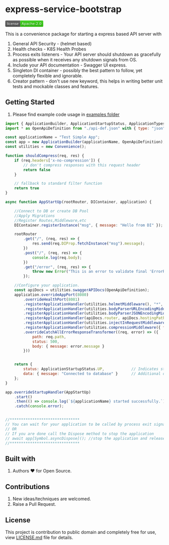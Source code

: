 # express-service-bootstrap

<svg xmlns="http://www.w3.org/2000/svg" width="120.9" height="20" viewBox="0 0 1209 200" role="img" aria-label="license: Apache-2.0">
  <title>license: Apache-2.0</title>
  <linearGradient id="ddPBS" x2="0" y2="100%">
    <stop offset="0" stop-opacity=".1" stop-color="#EEE"/>
    <stop offset="1" stop-opacity=".1"/>
  </linearGradient>
  <mask id="PmVnz"><rect width="1209" height="200" rx="30" fill="#FFF"/></mask>
  <g mask="url(#PmVnz)">
    <rect width="476" height="200" fill="#555"/>
    <rect width="733" height="200" fill="#3C1" x="476"/>
    <rect width="1209" height="200" fill="url(#ddPBS)"/>
  </g>
  <g aria-hidden="true" fill="#fff" text-anchor="start" font-family="Verdana,DejaVu Sans,sans-serif" font-size="110">
    <text x="60" y="148" textLength="376" fill="#000" opacity="0.25">license</text>
    <text x="50" y="138" textLength="376">license</text>
    <text x="531" y="148" textLength="633" fill="#000" opacity="0.25">Apache-2.0</text>
    <text x="521" y="138" textLength="633">Apache-2.0</text>
  </g>
  
</svg>

This is a convenience package for starting a express based API server with

1. General API Security - (helmet based)
2. Health checks - K8S Health Probes
3. Process exits listeners - Your API server should shutdown as gracefully as possible when it receives any shutdown signals from OS.
4. Include your API documentation - Swagger UI express.
5. Singleton DI container - possibly the best pattern to follow, yet completely flexible and ignorable.
6. Creator pattern - don't use new keyword, this helps in writing better unit tests and mockable classes and features.

## Getting Started

1. Please find example code usage in [examples folder](https://github.com/LRagji/express-service-bootstrap/tree/main/examples/)

```javascript
import { ApplicationBuilder, ApplicationStartupStatus, ApplicationTypes, Convenience } from "../../dist/src/index.js";
import * as OpenApiDefinition from "./api-def.json" with { type: "json" };

const applicationName = "Test Simple App";
const app = new ApplicationBuilder(applicationName, OpenApiDefinition);
const utilities = new Convenience();

function shouldCompress(req, res) {
    if (req.headers['x-no-compression']) {
        // don't compress responses with this request header
        return false
    }

    // fallback to standard filter function
    return true
}

async function AppStartUp(rootRouter, DIContainer, application) {

    //Connect to DB or create DB Pool
    //Apply Migrations
    //Register Routes,Middleware,etc
    DIContainer.registerInstance("msg", { message: "Hello from DI" }); //Simulate things stored in DI container

    rootRouter
        .get("/", (req, res) => {
            res.send(req.DIProp.fetchInstance("msg").message);
        })
        .post("/", (req, res) => {
            console.log(req.body);
        })
        .get("/error", (req, res) => {
            throw new Error("This is an error to validate final 'ErrorResponseTransformer' error handling of library");
        });

    //Configure your application.
    const apiDocs = utilities.swaggerAPIDocs(OpenApiDefinition);
    application.overrideAppPort(8080)                                                                                            //override the default port 8080(Default 3000)
        .overrideHealthPort(8081)                                                                                                //override the default health port 8081(Default 5678)
        .registerApplicationHandler(utilities.helmetMiddleware(), "*", 1, ApplicationTypes.Both)                                 //register helmet middleware for both application and health
        .registerApplicationHandler(utilities.bodyParserURLEncodingMiddleware(), "*", 2, ApplicationTypes.Main)                  //register body parser url middleware for application
        .registerApplicationHandler(utilities.bodyParserJSONEncodingMiddleware({ limit: '50M' }), "*", 3, ApplicationTypes.Main) //register body parser json middleware for application
        .registerApplicationHandler(apiDocs.router, apiDocs.hostingPath, 4, ApplicationTypes.Main)                               //register api docs
        .registerApplicationHandler(utilities.injectInRequestMiddleware("DIProp", DIContainer), "*", 5, ApplicationTypes.Main) //register DI container middleware
        .registerApplicationHandler(utilities.compressionMiddleware({ filter: shouldCompress }), "*", 6, ApplicationTypes.Main)  //register compression middleware
        .overrideCatchAllErrorResponseTransformer((req, error) => ({                                                             //override the default catch all error response transformer
            path: req.path,
            status: 500,
            body: { message: error.message }
        }))


    return {
        status: ApplicationStartupStatus.UP,            // Indicates startup was successful
        data: { message: "Connected to database" }      // Additional data to be returned(Optional)
    };
}

app.overrideStartupHandler(AppStartUp)
    .start()
    .then(() => console.log(`${applicationName} started successfully.`))
    .catch(console.error);


//*******************************
// You can wait for your application to be called by process exit signal
// OR
// If you are done call the Dispose method to stop the application
// await app[Symbol.asyncDispose](); //stop the application and release all resources
//*******************************
```

## Built with

1. Authors :heart: for Open Source.

## Contributions

1. New ideas/techniques are welcomed.
2. Raise a Pull Request.

## License

This project is contribution to public domain and completely free for use, view [LICENSE.md](/license.md) file for details.
